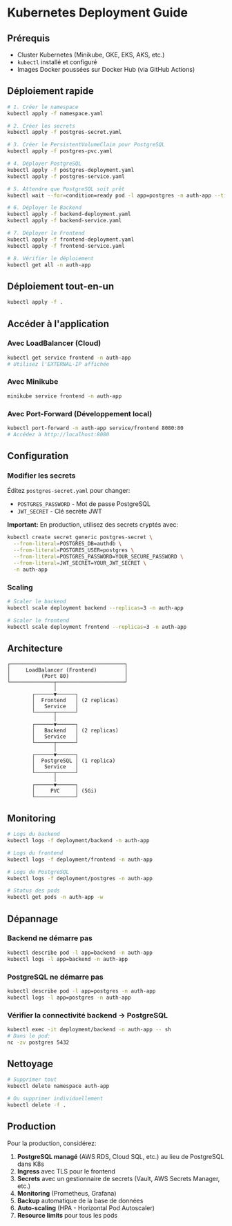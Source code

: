 # Kubernetes Deployment Guide

## Prérequis

- Cluster Kubernetes (Minikube, GKE, EKS, AKS, etc.)
- `kubectl` installé et configuré
- Images Docker poussées sur Docker Hub (via GitHub Actions)

## Déploiement rapide

```bash
# 1. Créer le namespace
kubectl apply -f namespace.yaml

# 2. Créer les secrets
kubectl apply -f postgres-secret.yaml

# 3. Créer le PersistentVolumeClaim pour PostgreSQL
kubectl apply -f postgres-pvc.yaml

# 4. Déployer PostgreSQL
kubectl apply -f postgres-deployment.yaml
kubectl apply -f postgres-service.yaml

# 5. Attendre que PostgreSQL soit prêt
kubectl wait --for=condition=ready pod -l app=postgres -n auth-app --timeout=120s

# 6. Déployer le Backend
kubectl apply -f backend-deployment.yaml
kubectl apply -f backend-service.yaml

# 7. Déployer le Frontend
kubectl apply -f frontend-deployment.yaml
kubectl apply -f frontend-service.yaml

# 8. Vérifier le déploiement
kubectl get all -n auth-app
```

## Déploiement tout-en-un

```bash
kubectl apply -f .
```

## Accéder à l'application

### Avec LoadBalancer (Cloud)

```bash
kubectl get service frontend -n auth-app
# Utilisez l'EXTERNAL-IP affichée
```

### Avec Minikube

```bash
minikube service frontend -n auth-app
```

### Avec Port-Forward (Développement local)

```bash
kubectl port-forward -n auth-app service/frontend 8080:80
# Accédez à http://localhost:8080
```

## Configuration

### Modifier les secrets

Éditez `postgres-secret.yaml` pour changer:
- `POSTGRES_PASSWORD` - Mot de passe PostgreSQL
- `JWT_SECRET` - Clé secrète JWT

**Important:** En production, utilisez des secrets cryptés avec:
```bash
kubectl create secret generic postgres-secret \
  --from-literal=POSTGRES_DB=authdb \
  --from-literal=POSTGRES_USER=postgres \
  --from-literal=POSTGRES_PASSWORD=YOUR_SECURE_PASSWORD \
  --from-literal=JWT_SECRET=YOUR_JWT_SECRET \
  -n auth-app
```

### Scaling

```bash
# Scaler le backend
kubectl scale deployment backend --replicas=3 -n auth-app

# Scaler le frontend
kubectl scale deployment frontend --replicas=3 -n auth-app
```

## Architecture

```
┌─────────────────────────────────────┐
│     LoadBalancer (Frontend)         │
│          (Port 80)                  │
└──────────────┬──────────────────────┘
               │
        ┌──────▼──────┐
        │  Frontend   │ (2 replicas)
        │   Service   │
        └──────┬──────┘
               │
        ┌──────▼──────┐
        │   Backend   │ (2 replicas)
        │   Service   │
        └──────┬──────┘
               │
        ┌──────▼──────┐
        │  PostgreSQL │ (1 replica)
        │   Service   │
        └──────┬──────┘
               │
        ┌──────▼──────┐
        │     PVC     │ (5Gi)
        └─────────────┘
```

## Monitoring

```bash
# Logs du backend
kubectl logs -f deployment/backend -n auth-app

# Logs du frontend
kubectl logs -f deployment/frontend -n auth-app

# Logs de PostgreSQL
kubectl logs -f deployment/postgres -n auth-app

# Status des pods
kubectl get pods -n auth-app -w
```

## Dépannage

### Backend ne démarre pas

```bash
kubectl describe pod -l app=backend -n auth-app
kubectl logs -l app=backend -n auth-app
```

### PostgreSQL ne démarre pas

```bash
kubectl describe pod -l app=postgres -n auth-app
kubectl logs -l app=postgres -n auth-app
```

### Vérifier la connectivité backend → PostgreSQL

```bash
kubectl exec -it deployment/backend -n auth-app -- sh
# Dans le pod:
nc -zv postgres 5432
```

## Nettoyage

```bash
# Supprimer tout
kubectl delete namespace auth-app

# Ou supprimer individuellement
kubectl delete -f .
```

## Production

Pour la production, considérez:

1. **PostgreSQL managé** (AWS RDS, Cloud SQL, etc.) au lieu de PostgreSQL dans K8s
2. **Ingress** avec TLS pour le frontend
3. **Secrets** avec un gestionnaire de secrets (Vault, AWS Secrets Manager, etc.)
4. **Monitoring** (Prometheus, Grafana)
5. **Backup** automatique de la base de données
6. **Auto-scaling** (HPA - Horizontal Pod Autoscaler)
7. **Resource limits** pour tous les pods
